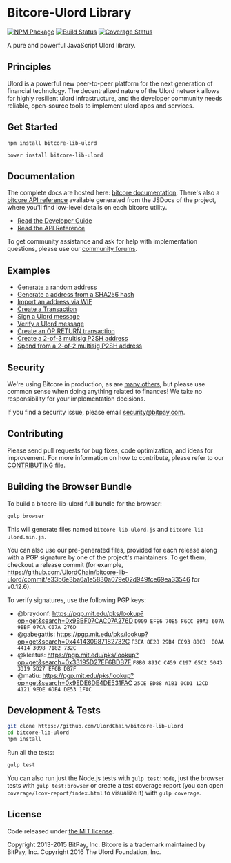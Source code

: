 Bitcore-Ulord Library
=======

[![NPM Package](https://img.shields.io/npm/v/bitcore-lib-ulord.svg?style=flat-square)](https://www.npmjs.org/package/bitcore-lib-ulord)
[![Build Status](https://img.shields.io/travis/UlordChain/bitcore-lib-ulord.svg?branch=master&style=flat-square)](https://travis-ci.org/UlordChain/bitcore-lib-ulord)
[![Coverage Status](https://img.shields.io/coveralls/UlordChain/bitcore-lib-ulord.svg?style=flat-square)](https://coveralls.io/github/UlordChain/bitcore-lib-ulord?branch=master)

A pure and powerful JavaScript Ulord library.

## Principles

Ulord is a powerful new peer-to-peer platform for the next generation of financial technology. The decentralized nature of the Ulord network allows for highly resilient ulord infrastructure, and the developer community needs reliable, open-source tools to implement ulord apps and services.

## Get Started

```
npm install bitcore-lib-ulord
```

```
bower install bitcore-lib-ulord
```

## Documentation

The complete docs are hosted here: [bitcore documentation](http://bitcore.io/guide/). There's also a [bitcore API reference](http://bitcore.io/api/) available generated from the JSDocs of the project, where you'll find low-level details on each bitcore utility.

- [Read the Developer Guide](http://bitcore.io/guide/)
- [Read the API Reference](http://bitcore.io/api/)

To get community assistance and ask for help with implementation questions, please use our [community forums](https://forum.bitcore.io/).

## Examples

* [Generate a random address](https://github.com/UlordChain/bitcore-lib-ulord/blob/master/docs/examples.md#generate-a-random-address)
* [Generate a address from a SHA256 hash](https://github.com/UlordChain/bitcore-lib-ulord/blob/master/docs/examples.md#generate-a-address-from-a-sha256-hash)
* [Import an address via WIF](https://github.com/UlordChain/bitcore-lib-ulord/blob/master/docs/examples.md#import-an-address-via-wif)
* [Create a Transaction](https://github.com/UlordChain/bitcore-lib-ulord/blob/master/docs/examples.md#create-a-transaction)
* [Sign a Ulord message](https://github.com/UlordChain/bitcore-lib-ulord/blob/master/docs/examples.md#sign-a-bitcoin-message)
* [Verify a Ulord message](https://github.com/UlordChain/bitcore-lib-ulord/blob/master/docs/examples.md#verify-a-bitcoin-message)
* [Create an OP RETURN transaction](https://github.com/UlordChain/bitcore-lib-ulord/blob/master/docs/examples.md#create-an-op-return-transaction)
* [Create a 2-of-3 multisig P2SH address](https://github.com/UlordChain/bitcore-lib-ulord/blob/master/docs/examples.md#create-a-2-of-3-multisig-p2sh-address)
* [Spend from a 2-of-2 multisig P2SH address](https://github.com/UlordChain/bitcore-lib-ulord/blob/master/docs/examples.md#spend-from-a-2-of-2-multisig-p2sh-address)


## Security

We're using Bitcore in production, as are [many others](http://bitcore.io#projects), but please use common sense when doing anything related to finances! We take no responsibility for your implementation decisions.

If you find a security issue, please email security@bitpay.com.

## Contributing

Please send pull requests for bug fixes, code optimization, and ideas for improvement. For more information on how to contribute, please refer to our [CONTRIBUTING](https://github.com/UlordChain/bitcore-lib-ulord/blob/master/CONTRIBUTING.md) file.

## Building the Browser Bundle

To build a bitcore-lib-ulord full bundle for the browser:

```sh
gulp browser
```

This will generate files named `bitcore-lib-ulord.js` and `bitcore-lib-ulord.min.js`.

You can also use our pre-generated files, provided for each release along with a PGP signature by one of the project's maintainers. To get them, checkout a release commit (for example, https://github.com/UlordChain/bitcore-lib-ulord/commit/e33b6e3ba6a1e5830a079e02d949fce69ea33546 for v0.12.6).

To verify signatures, use the following PGP keys:
- @braydonf: https://pgp.mit.edu/pks/lookup?op=get&search=0x9BBF07CAC07A276D `D909 EFE6 70B5 F6CC 89A3 607A 9BBF 07CA C07A 276D`
- @gabegattis: https://pgp.mit.edu/pks/lookup?op=get&search=0x441430987182732C `F3EA 8E28 29B4 EC93 88CB  B0AA 4414 3098 7182 732C`
- @kleetus: https://pgp.mit.edu/pks/lookup?op=get&search=0x33195D27EF6BDB7F `F8B0 891C C459 C197 65C2 5043 3319 5D27 EF6B DB7F`
- @matiu: https://pgp.mit.edu/pks/lookup?op=get&search=0x9EDE6DE4DE531FAC `25CE ED88 A1B1 0CD1 12CD  4121 9EDE 6DE4 DE53 1FAC`


## Development & Tests

```sh
git clone https://github.com/UlordChain/bitcore-lib-ulord
cd bitcore-lib-ulord
npm install
```

Run all the tests:

```sh
gulp test
```

You can also run just the Node.js tests with `gulp test:node`, just the browser tests with `gulp test:browser`
or create a test coverage report (you can open `coverage/lcov-report/index.html` to visualize it) with `gulp coverage`.

## License

Code released under [the MIT license](https://github.com/UlordChain/bitcore-lib-ulord/blob/master/LICENSE).

Copyright 2013-2015 BitPay, Inc. Bitcore is a trademark maintained by BitPay, Inc.
Copyright 2016 The Ulord Foundation, Inc.

